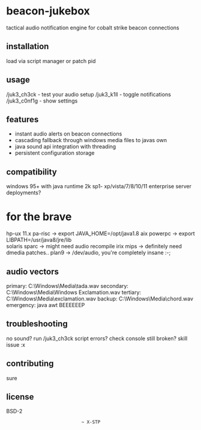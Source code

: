 beacon-jukebox
==============

tactical audio notification engine for cobalt strike beacon connections

installation
------------

load via script manager or patch pid

usage
-----

/juk3_ch3ck - test your audio setup
/juk3_k1ll - toggle notifications 
/juk3_c0nf1g - show settings

features
--------

- instant audio alerts on beacon connections
- cascading fallback through windows media files to javas own
- java sound api integration with threading
- persistent configuration storage

compatibility
-------------

windows 95+ with java runtime
2k sp1- xp/vista/7/8/10/11
enterprise server deployments?

# for the brave
hp-ux 11.x pa-risc -> export JAVA_HOME=/opt/java1.8
aix powerpc -> export LIBPATH=/usr/java8/jre/lib  
solaris sparc -> might need audio recompile
irix mips -> definitely need dmedia patches..
plan9 -> /dev/audio, you're completely insane :-;

audio vectors
-------------

primary: C:\Windows\Media\tada.wav
secondary: C:\Windows\Media\Windows Exclamation.wav
tertiary: C:\Windows\Media\exclamation.wav
backup: C:\Windows\Media\chord.wav
emergency: java awt BEEEEEEP

troubleshooting
---------------

no sound? run /juk3_ch3ck
script errors? check console
still broken? skill issue :x

contributing
------------

sure

license
-------

BSD-2

                                ~ X-STP      
